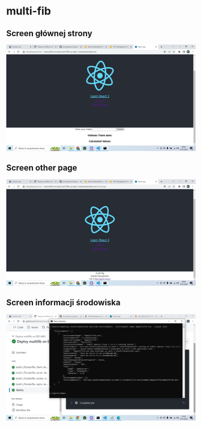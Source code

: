 # multi-fib

## Screen głównej strony

![Home](zad2s1.png)

## Screen other page

![Other](zad2s2.png)

## Screen informacji środowiska

![CLI](zad2s3.png)

